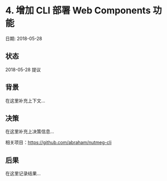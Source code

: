 # 4. 增加 CLI 部署 Web Components 功能

日期: 2018-05-28

## 状态

2018-05-28 提议

## 背景

在这里补充上下文...

## 决策

在这里补充上决策信息...

相关项目：https://github.com/abraham/nutmeg-cli

## 后果

在这里记录结果...
